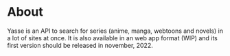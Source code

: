 # About

Yasse is an API to search for series (anime, manga, webtoons and novels) in a lot of sites at once. It is also available in an web app format (WIP) and its first version should be released in november, 2022.
